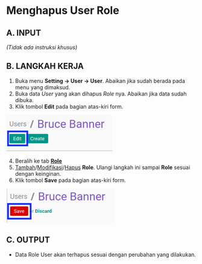 # Menghapus User Role

## A. INPUT

*(Tidak ada instruksi khusus)*

## B. LANGKAH KERJA

1. Buka menu **Setting -> User -> User**. Abaikan jika sudah berada pada menu yang dimaksud.
2. Buka data *User* yang akan dihapus *Role* nya. Abaikan jika data sudah dibuka.
3. Klik tombol **Edit** pada bagian atas-kiri form.

![](../../img/user/tombol-edit.png)

4. Beralih ke tab **[Role](./penjelasan.md#tab-role)**
5. <a name="l9">[Tambah](./menambah-user-role.md)/[Modifikasi](./memodifikasi-user-role.md)/[Hapus](./menghapus-user-role.md)</a>  **Role**. Ulangi langkah ini sampai **Role** sesuai dengan keinginan.
6. Klik tombol **Save** pada bagian atas-kiri form.

![](../../img/user/tombol-save-modifikasi.png)

## C. OUTPUT

* Data Role User akan terhapus sesuai dengan perubahan yang dilakukan.
